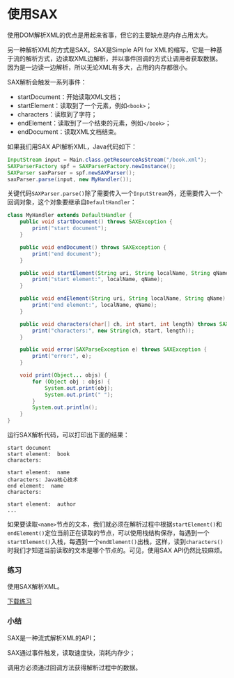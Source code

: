# 使用SAX

使用DOM解析XML的优点是用起来省事，但它的主要缺点是内存占用太大。

另一种解析XML的方式是SAX。SAX是Simple API for XML的缩写，它是一种基于流的解析方式，边读取XML边解析，并以事件回调的方式让调用者获取数据。因为是一边读一边解析，所以无论XML有多大，占用的内存都很小。

SAX解析会触发一系列事件：

- startDocument：开始读取XML文档；
- startElement：读取到了一个元素，例如`<book>`；
- characters：读取到了字符；
- endElement：读取到了一个结束的元素，例如`</book>`；
- endDocument：读取XML文档结束。

如果我们用SAX API解析XML，Java代码如下：

```java
InputStream input = Main.class.getResourceAsStream("/book.xml");
SAXParserFactory spf = SAXParserFactory.newInstance();
SAXParser saxParser = spf.newSAXParser();
saxParser.parse(input, new MyHandler());
```

关键代码`SAXParser.parse()`除了需要传入一个`InputStream`外，还需要传入一个回调对象，这个对象要继承自`DefaultHandler`：

```java
class MyHandler extends DefaultHandler {
    public void startDocument() throws SAXException {
        print("start document");
    }

    public void endDocument() throws SAXException {
        print("end document");
    }

    public void startElement(String uri, String localName, String qName, Attributes attributes) throws SAXException {
        print("start element:", localName, qName);
    }

    public void endElement(String uri, String localName, String qName) throws SAXException {
        print("end element:", localName, qName);
    }

    public void characters(char[] ch, int start, int length) throws SAXException {
        print("characters:", new String(ch, start, length));
    }

    public void error(SAXParseException e) throws SAXException {
        print("error:", e);
    }

    void print(Object... objs) {
        for (Object obj : objs) {
            System.out.print(obj);
            System.out.print(" ");
        }
        System.out.println();
    }
}
```

运行SAX解析代码，可以打印出下面的结果：

```plain
start document
start element:  book
characters:
     
start element:  name
characters: Java核心技术
end element:  name
characters:
     
start element:  author
...
```

如果要读取`<name>`节点的文本，我们就必须在解析过程中根据`startElement()`和`endElement()`定位当前正在读取的节点，可以使用栈结构保存，每遇到一个`startElement()`入栈，每遇到一个`endElement()`出栈，这样，读到`characters()`时我们才知道当前读取的文本是哪个节点的。可见，使用SAX API仍然比较麻烦。

### 练习

使用SAX解析XML。

[下载练习](https://liaoxuefeng.com/books/java/xml-json/sax/xml-sax.zip)

### 小结

SAX是一种流式解析XML的API；

SAX通过事件触发，读取速度快，消耗内存少；

调用方必须通过回调方法获得解析过程中的数据。